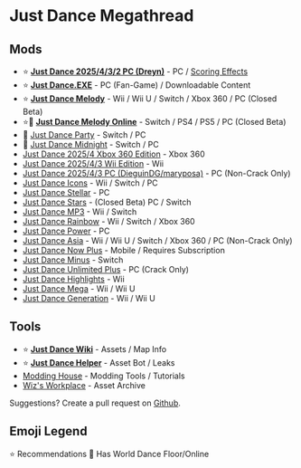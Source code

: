 # Just Dance Megathread

## Mods

* ⭐ **[Just Dance 2025/4/3/2 PC (Dreyn)](https://discord.gg/nqAjYsgxUM)** - PC / [Scoring Effects](https://discord.gg/7aycwaGVph)
* ⭐ **[Just Dance.EXE](https://discord.gg/2bTTNgtRBg)** - PC (Fan-Game) / Downloadable Content
* ⭐ **[Just Dance Melody](https://discord.gg/mitchy)** - Wii / Wii U / Switch / Xbox 360 / PC (Closed Beta)
* ⭐🛜 **[Just Dance Melody Online](https://discord.gg/mitchy)** - Switch / PS4 / PS5 / PC (Closed Beta)
* 🛜 [Just Dance Party](https://discord.gg/rzfY3r2emH) - Switch / PC
* 🛜 [Just Dance Midnight](https://discord.gg/NhV2MU4BMC) - Switch / PC
* [Just Dance 2025/4 Xbox 360 Edition](https://discord.gg/9SQqSQgWej) - Xbox 360
* [Just Dance 2025/4/3 Wii Edition](https://discord.gg/NJg2jdEast) - Wii
* [Just Dance 2025/4/3 PC (DieguinDG/maryposa)](https://discord.gg/F35fr4APNJ) - PC (Non-Crack Only)
* [Just Dance Icons](https://discord.gg/KDmHZA9naM) - Wii / Switch / PC
* [Just Dance Stellar](https://discord.gg/gwybFNQGTv) - PC
* [Just Dance Stars](https://discord.gg/5eS5dUS8) - (Closed Beta) PC / Switch
* [Just Dance MP3](https://discord.gg/q8um6WzT5t) - Wii / Switch
* [Just Dance Rainbow](https://discord.gg/9SQqSQgWej) - Wii / Switch / Xbox 360
* [Just Dance Power](https://discord.gg/e44Wpk4bg8) - PC
* [Just Dance Asia](https://discord.gg/mitchy) - Wii / Wii U / Switch / Xbox 360 / PC (Non-Crack Only)
* [Just Dance Now Plus](https://discord.gg/just-dance-now-plus-924976774285254727) - Mobile / Requires Subscription
* [Just Dance Minus](https://discord.gg/GQHcQFGNt9) - Switch
* [Just Dance Unlimited Plus](https://discord.gg/jd-unlimited-plus-838820235003822120) - PC (Crack Only)
* [Just Dance Highlights](https://discord.gg/dD9gAKCpx2) - Wii
* [Just Dance Mega](https://discord.gg/c7nzFdvUS2) - Wii / Wii U
* [Just Dance Generation](https://discord.gg/c7nzFdvUS2) - Wii / Wii U

## Tools

* ⭐ **[Just Dance Wiki](https://justdance.fandom.com/wiki/Home)** - Assets / Map Info
* ⭐ **[Just Dance Helper](https://discord.gg/just-dance-helper-jdh-800263354924531762)** - Asset Bot / Leaks
* [Modding House](https://discord.gg/aBwTFZSDFd) - Modding Tools / Tutorials
* [Wiz's Workplace](https://discord.gg/gwybFNQGTv) - Asset Archive

Suggestions? Create a pull request on [Github](https://github.com/Numerosityy/jdmegathread).

## Emoji Legend
⭐ Recommendations
🛜 Has World Dance Floor/Online
